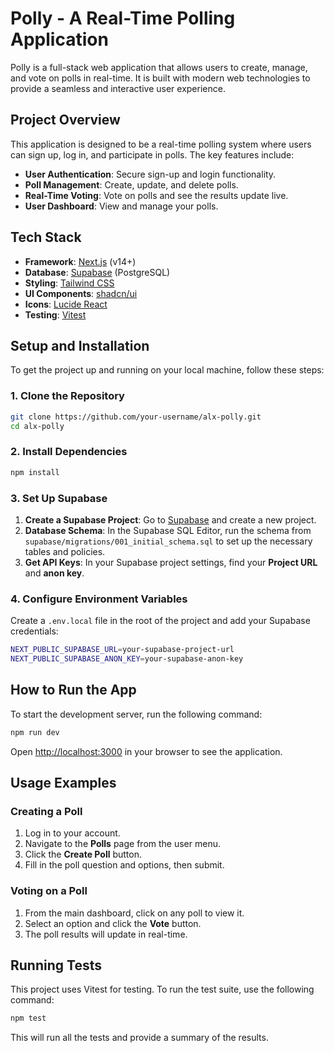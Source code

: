 # Polly - A Real-Time Polling Application

Polly is a full-stack web application that allows users to create, manage, and vote on polls in real-time. It is built with modern web technologies to provide a seamless and interactive user experience.

## Project Overview

This application is designed to be a real-time polling system where users can sign up, log in, and participate in polls. The key features include:

- **User Authentication**: Secure sign-up and login functionality.
- **Poll Management**: Create, update, and delete polls.
- **Real-Time Voting**: Vote on polls and see the results update live.
- **User Dashboard**: View and manage your polls.

## Tech Stack

- **Framework**: [Next.js](https://nextjs.org/) (v14+)
- **Database**: [Supabase](https://supabase.io/) (PostgreSQL)
- **Styling**: [Tailwind CSS](https://tailwindcss.com/)
- **UI Components**: [shadcn/ui](https://ui.shadcn.com/)
- **Icons**: [Lucide React](https://lucide.dev/)
- **Testing**: [Vitest](https://vitest.dev/)

## Setup and Installation

To get the project up and running on your local machine, follow these steps:

### 1. Clone the Repository

```bash
git clone https://github.com/your-username/alx-polly.git
cd alx-polly
```

### 2. Install Dependencies

```bash
npm install
```

### 3. Set Up Supabase

1.  **Create a Supabase Project**: Go to [Supabase](https://supabase.io/) and create a new project.
2.  **Database Schema**: In the Supabase SQL Editor, run the schema from `supabase/migrations/001_initial_schema.sql` to set up the necessary tables and policies.
3.  **Get API Keys**: In your Supabase project settings, find your **Project URL** and **anon key**.

### 4. Configure Environment Variables

Create a `.env.local` file in the root of the project and add your Supabase credentials:

```bash
NEXT_PUBLIC_SUPABASE_URL=your-supabase-project-url
NEXT_PUBLIC_SUPABASE_ANON_KEY=your-supabase-anon-key
```

## How to Run the App

To start the development server, run the following command:

```bash
npm run dev
```

Open [http://localhost:3000](http://localhost:3000) in your browser to see the application.

## Usage Examples

### Creating a Poll

1.  Log in to your account.
2.  Navigate to the **Polls** page from the user menu.
3.  Click the **Create Poll** button.
4.  Fill in the poll question and options, then submit.

### Voting on a Poll

1.  From the main dashboard, click on any poll to view it.
2.  Select an option and click the **Vote** button.
3.  The poll results will update in real-time.

## Running Tests

This project uses Vitest for testing. To run the test suite, use the following command:

```bash
npm test
```

This will run all the tests and provide a summary of the results.